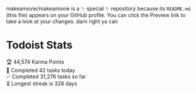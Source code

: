 makeamovie/makeamovie is a ✨ special ✨ repository because its `README.md` (this file) appears on your GitHub profile.
You can click the Preview link to take a look at your changes. darn right ya can

# Todoist Stats

<!-- TODO-IST:START -->
🏆  44,574 Karma Points           
🌸  Completed 42 tasks today           
✅  Completed 31,276 tasks so far           
⏳  Longest streak is 328 days
<!-- TODO-IST:END -->